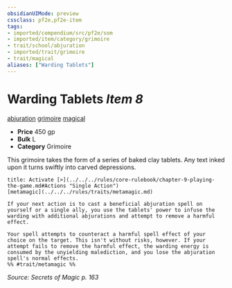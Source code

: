 ```yaml
---
obsidianUIMode: preview
cssclass: pf2e,pf2e-item
tags:
- imported/compendium/src/pf2e/som
- imported/item/category/grimoire
- trait/school/abjuration
- imported/trait/grimoire
- trait/magical
aliases: ["Warding Tablets"]
---
```

# Warding Tablets *Item 8*  
[abjuration](abjuration.md)  [grimoire](grimoire-som.md)  [magical](magical.md)  

- **Price** 450 gp
- **Bulk** L
- **Category** Grimoire

This grimoire takes the form of a series of baked clay tablets. Any text inked upon it turns swiftly into carved depressions.

```ad-embed-ability
title: Activate [>](../../../rules/core-rulebook/chapter-9-playing-the-game.md#Actions "Single Action")
[metamagic](../../../rules/traits/metamagic.md)  

If your next action is to cast a beneficial abjuration spell on yourself or a single ally, you use the tablets' power to infuse the warding with additional abjurations and attempt to remove a harmful effect.

Your spell attempts to counteract a harmful spell effect of your choice on the target. This isn't without risks, however. If your attempt fails to remove the harmful effect, the warding energy is consumed by the unyielding malediction, and you lose the abjuration spell's normal effects.  
%% #trait/metamagic %%
```

*Source: Secrets of Magic p. 163*
